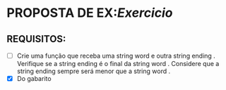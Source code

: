 # PROPOSTA DE EX:*Exercicio*
## REQUISITOS:
- [ ] Crie uma função que receba uma string word e outra string ending . Verifique se a string ending é o final da string word . Considere que a string ending sempre será menor que a string word .
- [x] Do gabarito